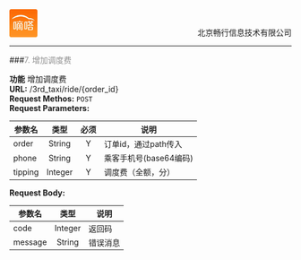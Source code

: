 <div align="center">
<img src="../../dida.jpg" height="50" width="50" align="left">
<br><p align="right">北京畅行信息技术有限公司</p>
</div>


---

###<font color=#8E8E8E >7. 增加调度费</font>

**功能**    增加调度费<br>
**URL:**   /3rd_taxi/ride/{order_id}<br>
**Request Methos:**  `POST`<br>
**Request Parameters:** 

| 参数名      | 类型   |  必须 |  说明  |
| ---         | :-----:|:----:|  ---   |
| order            | String   | Y  |  订单id，通过path传入     |
| phone            | String   | Y  |  乘客手机号(base64编码)   |
| tipping          | Integer  | Y  | 调度费（全额，分）        |
 
**Request Body:** 

| 参数名      | 类型   |   说明  |
| ---         | :-----:|  ---   |
| code        | Integer | 返回码|
| message     | String  |错误消息|


